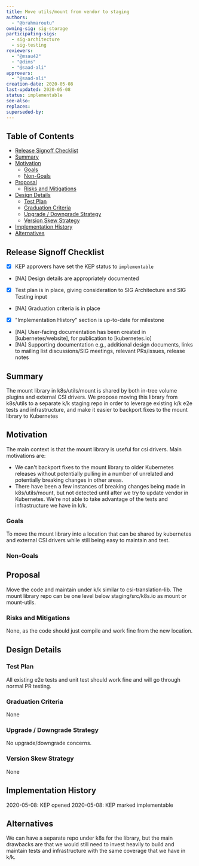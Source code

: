 ```yaml
---
title: Move utils/mount from vendor to staging
authors:
  - "@brahmaroutu"
owning-sig: sig-storage
participating-sigs:
  - sig-architecture
  - sig-testing
reviewers:
  - "@msau42"
  - "@dims"
  - "@saad-ali"
approvers:
  - "@saad-ali"
creation-date: 2020-05-08
last-updated: 2020-05-08
status: implementable
see-also:
replaces:
superseded-by:
---
```


## Table of Contents

<!-- toc -->
- [Release Signoff Checklist](#release-signoff-checklist)
- [Summary](#summary)
- [Motivation](#motivation)
  - [Goals](#goals)
  - [Non-Goals](#non-goals)
- [Proposal](#proposal)
  - [Risks and Mitigations](#risks-and-mitigations)
- [Design Details](#design-details)
  - [Test Plan](#test-plan)
  - [Graduation Criteria](#graduation-criteria)
  - [Upgrade / Downgrade Strategy](#upgrade--downgrade-strategy)
  - [Version Skew Strategy](#version-skew-strategy)
- [Implementation History](#implementation-history)
- [Alternatives](#alternatives)
<!-- /toc -->

## Release Signoff Checklist

- [X] KEP approvers have set the KEP status to `implementable`
- [NA] Design details are appropriately documented
- [X] Test plan is in place, giving consideration to SIG Architecture and SIG Testing input
- [NA] Graduation criteria is in place
- [X] "Implementation History" section is up-to-date for milestone
- [NA] User-facing documentation has been created in [kubernetes/website], for publication to [kubernetes.io]
- [NA] Supporting documentation e.g., additional design documents, links to mailing list discussions/SIG meetings, relevant PRs/issues, release notes


## Summary

The mount library in k8s/utils/mount is shared by both in-tree volume plugins and external CSI drivers. We propose moving this library from k8s/utils to a separate k/k staging repo in order to leverage existing k/k e2e tests and infrastructure, and make it easier to backport fixes to the mount library to Kubernetes

## Motivation

The main context is that the mount library is useful for csi drivers. Main motivations are:
  * We can't backport fixes to the mount library to older Kubernetes releases without potentially pulling in a number of unrelated and potentially breaking changes in other areas.
  * There have been a few instances of breaking changes being made in k8s/utils/mount, but not detected until after we try to update vendor in Kubernetes. We're not able to take advantage of the tests and infrastructure we have in k/k.

### Goals

To move the mount library into a location that can be shared by kubernetes and external CSI drivers while still being easy to maintain and test.

### Non-Goals



## Proposal

Move the code and maintain under k/k similar to csi-translation-lib. The mount library repo can be one level below staging/src/k8s.io as mount or mount-utils.

### Risks and Mitigations

None, as the code should just compile and work fine from the new location.

## Design Details

### Test Plan

All existing e2e tests and unit test should work fine and will go through normal PR testing.

### Graduation Criteria

None

### Upgrade / Downgrade Strategy

No upgrade/downgrade concerns.

### Version Skew Strategy

None

## Implementation History

2020-05-08: KEP opened
2020-05-08: KEP marked implementable

## Alternatives

We can have a separate repo under k8s for the library, but the main drawbacks are that we would still need to invest heavily to build and maintain tests and infrastructure with the same coverage that we have in k/k.

